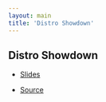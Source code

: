 ```yaml
---
layout: main
title: 'Distro Showdown'
---
```


## Distro Showdown

* [Slides](output/Showdown.html)

* [Source](https://github.com/goozbach-presentation/Distro-Showdown)



